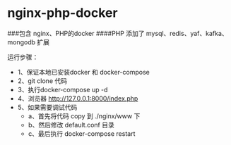 # nginx-php-docker

###包含 nginx、PHP的docker
####PHP 添加了 mysql、redis、yaf、kafka、mongodb 扩展

运行步骤：

+   1、保证本地已安装docker 和 docker-compose
+   2、git clone 代码
+   3、执行docker-compose up -d 
+   4、浏览器 http://127.0.0.1:8000/index.php
+   5、如果需要调试代码  
    -   a、首先将代码 copy 到 ./nginx/www 下
    -   b、然后修改 default.conf 目录
    -   c、最后执行 docker-compose restart
